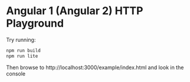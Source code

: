 # Angular 1 (Angular 2) HTTP Playground

Try running:

```bash
npm run build
npm run lite
```

Then browse to http://localhost:3000/example/index.html and look in the console